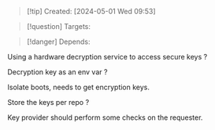 
>[!tip] Created: [2024-05-01 Wed 09:53]

>[!question] Targets: 

>[!danger] Depends: 

Using a hardware decryption service to access secure keys ?

Decryption key as an env var ?

Isolate boots, needs to get encryption keys.

Store the keys per repo ?

Key provider should perform some checks on the requester.